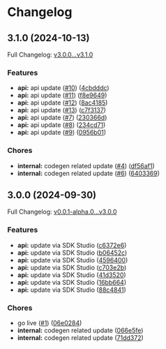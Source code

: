 # Changelog

## 3.1.0 (2024-10-13)

Full Changelog: [v3.0.0...v3.1.0](https://github.com/DataMini/asktable-python/compare/v3.0.0...v3.1.0)

### Features

* **api:** api update ([#10](https://github.com/DataMini/asktable-python/issues/10)) ([4cbdddc](https://github.com/DataMini/asktable-python/commit/4cbdddc99448537b9bb986ce647ca048ab807413))
* **api:** api update ([#11](https://github.com/DataMini/asktable-python/issues/11)) ([f8e9649](https://github.com/DataMini/asktable-python/commit/f8e9649d2d956ad02735ad67f107576d1d9a7b35))
* **api:** api update ([#12](https://github.com/DataMini/asktable-python/issues/12)) ([8ac4185](https://github.com/DataMini/asktable-python/commit/8ac41859c959e8685213202e85d25b1280fca209))
* **api:** api update ([#13](https://github.com/DataMini/asktable-python/issues/13)) ([c7f3137](https://github.com/DataMini/asktable-python/commit/c7f31371476e5896dcf230b95f7645f2b5fa42d0))
* **api:** api update ([#7](https://github.com/DataMini/asktable-python/issues/7)) ([230366d](https://github.com/DataMini/asktable-python/commit/230366dd4f8c19062e7850df73220a025213e221))
* **api:** api update ([#8](https://github.com/DataMini/asktable-python/issues/8)) ([234cd71](https://github.com/DataMini/asktable-python/commit/234cd71631cb05afac371bc2ad741514d71b15ab))
* **api:** api update ([#9](https://github.com/DataMini/asktable-python/issues/9)) ([0956b01](https://github.com/DataMini/asktable-python/commit/0956b0100295717552c61de84b38900b57b36984))


### Chores

* **internal:** codegen related update ([#4](https://github.com/DataMini/asktable-python/issues/4)) ([df56af1](https://github.com/DataMini/asktable-python/commit/df56af1e43756716339314650602d8cf3b00b781))
* **internal:** codegen related update ([#6](https://github.com/DataMini/asktable-python/issues/6)) ([6403369](https://github.com/DataMini/asktable-python/commit/640336989f2bf2157a6817dccb06a7f030c45346))

## 3.0.0 (2024-09-30)

Full Changelog: [v0.0.1-alpha.0...v3.0.0](https://github.com/DataMini/asktable-python/compare/v0.0.1-alpha.0...v3.0.0)

### Features

* **api:** update via SDK Studio ([c6372e6](https://github.com/DataMini/asktable-python/commit/c6372e622138e1cc69c9155f20ce649098d4f12f))
* **api:** update via SDK Studio ([b06452c](https://github.com/DataMini/asktable-python/commit/b06452cc194222bb6cc2ff2a27c2e50359afde20))
* **api:** update via SDK Studio ([4596400](https://github.com/DataMini/asktable-python/commit/459640081651eb8a96022c94dd3e9ec920349ca9))
* **api:** update via SDK Studio ([c703e2b](https://github.com/DataMini/asktable-python/commit/c703e2b58e25d73fa4e16435962fdcfdcb771969))
* **api:** update via SDK Studio ([41d3520](https://github.com/DataMini/asktable-python/commit/41d352095a1e5a4cc92fe3cac03e915cd3ead80f))
* **api:** update via SDK Studio ([16bb664](https://github.com/DataMini/asktable-python/commit/16bb6645914ae54b1adc45381be8c167b792cba6))
* **api:** update via SDK Studio ([88c4841](https://github.com/DataMini/asktable-python/commit/88c4841c7722a92e5a02353fa2c4e21c7944113d))


### Chores

* go live ([#1](https://github.com/DataMini/asktable-python/issues/1)) ([06e0284](https://github.com/DataMini/asktable-python/commit/06e028455268b73b6d8485dd8a874f604bf50c95))
* **internal:** codegen related update ([066e5fe](https://github.com/DataMini/asktable-python/commit/066e5fe1b28ec2083967303e2d1bbca04165513b))
* **internal:** codegen related update ([71dd372](https://github.com/DataMini/asktable-python/commit/71dd3726e346e841b92173dd7ae11c63accb9385))
